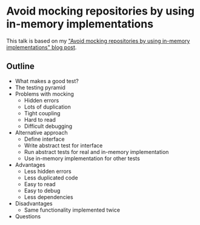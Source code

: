 # Avoid mocking repositories by using in-memory implementations

This talk is based on my ["Avoid mocking repositories by using in-memory implementations" blog
post](https://danielrotter.at/2023/09/22/avoid-mocking-repositories-by-using-in-memory-implementations.html).

## Outline

- What makes a good test?
- The testing pyramid
- Problems with mocking
    - Hidden errors
    - Lots of duplication
    - Tight coupling
    - Hard to read
    - Difficult debugging
- Alternative approach
    - Define interface
    - Write abstract test for interface
    - Run abstract tests for real and in-memory implementation
    - Use in-memory implementation for other tests
- Advantages
    - Less hidden errors
    - Less duplicated code
    - Easy to read
    - Easy to debug
    - Less dependencies
- Disadvantages
    - Same functionality implemented twice
- Questions
